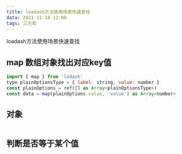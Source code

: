 ```yaml
---
title: loadash方法使用场景快速查找
data: 2021-11-18 12:00
tags: 三方库
---
```


loadash方法使用场景快速查找

<!-- more -->

## map 数组对象找出对应key值

```js
import { map } from 'lodash'
type plainOptionsType = { label: string, value: number }
const plainOptions = ref([] as Array<plainOptionsType>)
const data = map(plainOptions.value, 'value') as Array<number>
```

## 对象

```js


```

## 判断是否等于某个值

<!-- more -->

